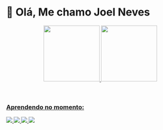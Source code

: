 
# 👋 Olá, Me chamo Joel Neves 
<header>
  <a href="https://github.com/joelnevesiii">
  <img height="150em" src="https://github-readme-stats.vercel.app/api?username=joelnevesiii&show_icons=true&theme=dark&include_all_commits=true&count_private=true"/>
  <img height="150em" src="https://github-readme-stats.vercel.app/api/top-langs/?username=joelnevesiii&layout=compact&langs_count=7&theme=dark"/>
</header>
<section>
  <h3> Aprendendo no momento: </h3>
  <img src="https://img.icons8.com/fluency/50/000000/laravel.png"/>
  
  <img src="https://img.icons8.com/color/64/000000/javascript--v1.png"/>
 
  <img src="https://img.icons8.com/color/48/000000/flutter.png"/>
  
  <img src="https://img.icons8.com/color/48/000000/java-coffee-cup-logo--v1.png"/>
 </section>
  
  

